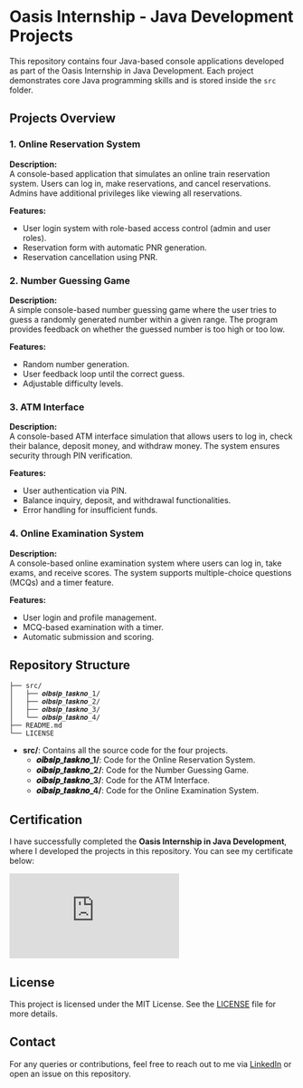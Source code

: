 # Oasis Internship - Java Development Projects

This repository contains four Java-based console applications developed as part of the Oasis Internship in Java Development. Each project demonstrates core Java programming skills and is stored inside the `src` folder.

## Projects Overview

### 1. Online Reservation System
**Description:**  
A console-based application that simulates an online train reservation system. Users can log in, make reservations, and cancel reservations. Admins have additional privileges like viewing all reservations.

**Features:**
- User login system with role-based access control (admin and user roles).
- Reservation form with automatic PNR generation.
- Reservation cancellation using PNR.

### 2. Number Guessing Game
**Description:**  
A simple console-based number guessing game where the user tries to guess a randomly generated number within a given range. The program provides feedback on whether the guessed number is too high or too low.

**Features:**
- Random number generation.
- User feedback loop until the correct guess.
- Adjustable difficulty levels.

### 3. ATM Interface
**Description:**  
A console-based ATM interface simulation that allows users to log in, check their balance, deposit money, and withdraw money. The system ensures security through PIN verification.

**Features:**
- User authentication via PIN.
- Balance inquiry, deposit, and withdrawal functionalities.
- Error handling for insufficient funds.

### 4. Online Examination System
**Description:**  
A console-based online examination system where users can log in, take exams, and receive scores. The system supports multiple-choice questions (MCQs) and a timer feature.

**Features:**
- User login and profile management.
- MCQ-based examination with a timer.
- Automatic submission and scoring.

## Repository Structure

```plaintext
├── src/
│   ├── 𝒐𝒊𝒃𝒔𝒊𝒑_𝒕𝒂𝒔𝒌𝒏𝒐_1/
│   ├── 𝒐𝒊𝒃𝒔𝒊𝒑_𝒕𝒂𝒔𝒌𝒏𝒐_2/
│   ├── 𝒐𝒊𝒃𝒔𝒊𝒑_𝒕𝒂𝒔𝒌𝒏𝒐_3/
│   └── 𝒐𝒊𝒃𝒔𝒊𝒑_𝒕𝒂𝒔𝒌𝒏𝒐_4/
├── README.md
└── LICENSE
```

- **src/**: Contains all the source code for the four projects.
  - **𝒐𝒊𝒃𝒔𝒊𝒑_𝒕𝒂𝒔𝒌𝒏𝒐_1/**: Code for the Online Reservation System.
  - **𝒐𝒊𝒃𝒔𝒊𝒑_𝒕𝒂𝒔𝒌𝒏𝒐_2/**: Code for the Number Guessing Game.
  - **𝒐𝒊𝒃𝒔𝒊𝒑_𝒕𝒂𝒔𝒌𝒏𝒐_3/**: Code for the ATM Interface.
  - **𝒐𝒊𝒃𝒔𝒊𝒑_𝒕𝒂𝒔𝒌𝒏𝒐_4/**: Code for the Online Examination System.

## Certification

I have successfully completed the **Oasis Internship in Java Development**, where I developed the projects in this repository. You can see my certificate below:

![Oasis Internship Certificate](https://github.com/user-attachments/files/17090792/Lakshay.Jain.Certificate.pdf)


## License

This project is licensed under the MIT License. See the [LICENSE](LICENSE) file for more details.

## Contact

For any queries or contributions, feel free to reach out to me via [LinkedIn](https://www.linkedin.com/in/lakshay-jain001) or open an issue on this repository.
